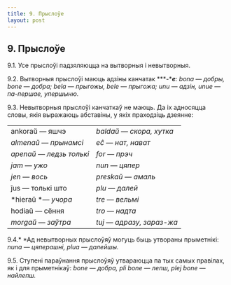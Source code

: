 ```yaml
---
title: 9. Прыслоўе
layout: post
---
```

## 9. Прыслоўе

9.1. Усе прыслоўі падзяляюцца на вытворныя і невытворныя.

9.2. Вытворныя прыслоўі маюць адзіны канчатак ***-****e**: bona* —
*добры, bone* — *добра; bela* — *прыгожы, bele* — *прыгожа; unu* —
*адзін, unue* — *па-першае, упершыню.*

9.3. Невытворныя прыслоўі канчаткаў не маюць. Да іх адносяцца словы,
якія выражаюць абставіны, у якіх праходзіць дзеянне:

|                           |                            |
| ------------------------- | -------------------------- |
| ankoraŭ — яшчэ            | *baldaŭ* — *скора, хутка*  |
| *almenaŭ* — *прынамсі*    | *eĉ* — *нат, нават*        |
| *apenaŭ* — *ледзь толькі* | *for* — *прэч*             |
| *jam* — *ужо*             | *nun* — *цяпер*            |
| *jen* — *вось*            | *preskaŭ* — *амаль*        |
| ĵus — толькі што          | *plu* — *далей*            |
| *hieraŭ *— *учора*        | *tre* — *вельмі*           |
| hodiaŭ — сёння            | *tro* — *надта*            |
| *morgaŭ* — *заўтра*       | *tuj* — *адразу, зараз-жа* |

9.4.* *Ад невытворных прыслоўяў могуць быць утвораны прыметнікі:
*nuna* — *цяперашні, plua* — *далейшы.*

9.5. Ступені параўнання прыслоўяў утвараюцца па тых самых правілах, як
і для прыметнікаў: *bone* — *добра, pli bone* — *лепш, plej bone* —
*найлепш.*


